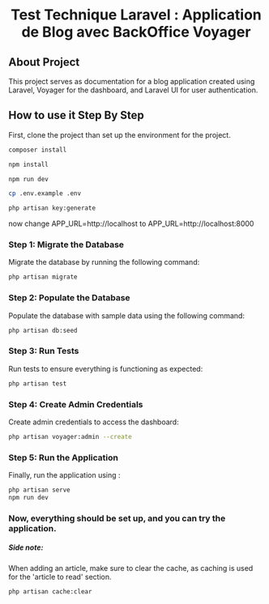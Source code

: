 <h1 align="center">Test Technique Laravel : Application de Blog avec BackOffice Voyager</h1>

## About Project

This project serves as documentation for a blog application created using Laravel, Voyager for the dashboard, and Laravel UI for user authentication.

## How to use it Step By Step

First, clone the project than set up the environment for the project.

```bash
composer install
```

```bash
npm install
```

```bash
npm run dev
```

```bash
cp .env.example .env
```

```bash
php artisan key:generate
```

now change APP_URL=http://localhost to APP_URL=http://localhost:8000





<h3>Step 1: Migrate the Database</h3>
Migrate the database by running the following command:

```bash
php artisan migrate
```

<h3>Step 2: Populate the Database</h3>
Populate the database with sample data using the following command:

```bash
php artisan db:seed

```


<h3>Step 3: Run Tests</h3>
Run tests to ensure everything is functioning as expected:

```bash
php artisan test
```

<h3>Step 4: Create Admin Credentials</h3>
Create admin credentials to access the dashboard:

```bash
php artisan voyager:admin --create
```


<h3>Step 5: Run the Application</h3>
Finally, run the application using : 

```bash
php artisan serve
npm run dev
```


<h3>Now, everything should be set up, and you can try the application.</h3>
<h5>Side note:</h5>
<p>When adding an article, make sure to clear the cache, as caching is used for the 'article to read' section.</p>

```bash
php artisan cache:clear
```


